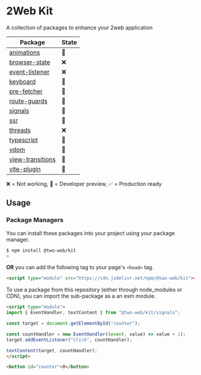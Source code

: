 # 2Web Kit

A collection of packages to enhance your 2web application

| Package                                        | State |
| ---------------------------------------------- | ----- |
| [animations](animations/README.md)             | 🔧     |
| [browser-state](event-listener/README.md)      | ❌     |
| [event-listener](event-listener/README.md)     | ❌     |
| [keyboard](keyboard/README.md)                 | 🔧     |
| [pre-fetcher](pre-fetcher/README.md)           | 🔧     |
| [route-guards](route-guards/README.md)         | 🔧     |
| [signals](signals/README.md)                   | 🔧     |
| [ssr](ssr/README.md)                           | 🔧     |
| [threads](threads/README.md)                   | ❌     |
| [typescript](typescript/README.md)             | 🔧     |
| [vdom](vdom/README.md)                         | 🔧     |
| [view-transitions](view-transitions/README.md) | 🔧     |
| [vite-plugin](vite-plugin/README.md)           | 🔧     |

❌ = Not working, 🔧 = Developer preview, ✅ = Production ready

## Usage

### Package Managers

You can install these packages into your project using your package manager.

```sh
$ npm install @two-web/kit
>
```

**OR** you can add the following tag to your page's `<head>` tag.

```html
<script type="module" src="https://cdn.jsdelivr.net/npm/@two-web/kit"></script>
```

To use a package from this repository (either through node_modules or CDN), you
can import the sub-package as a an esm module.

```html
<script type="module">
import { EventHandler, textContent } from "@two-web/kit/signals";

const target = document.getElementById("counter");

const countHandler = new EventHandler((event, value) => value + 1);
target.addEventListener("click", countHandler);

textContent(target, countHandler);
</script>

<button id="counter">0</button>
```
